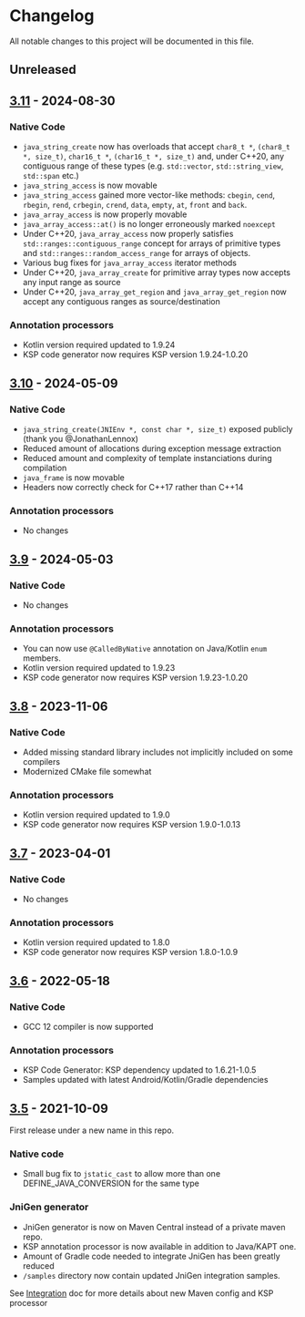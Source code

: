 # Changelog
All notable changes to this project will be documented in this file.

## Unreleased

## [3.11] - 2024-08-30

### Native Code
* `java_string_create` now has overloads that accept `char8_t *`, `(char8_t *, size_t)`, `char16_t *`, `(char16_t *, size_t)` and, under C++20, any contiguous range of these types (e.g. `std::vector`, `std::string_view`, `std::span` etc.)
* `java_string_access` is now movable
* `java_string_access` gained more vector-like methods: `cbegin`, `cend`, `rbegin`, `rend`, `crbegin`, `crend`, `data`, `empty`, `at`, `front` and `back`.   
* `java_array_access` is now properly movable
* `java_array_access::at()` is no longer erroneously marked `noexcept`
* Under C++20, `java_array_access` now properly satisfies `std::ranges::contiguous_range` concept for arrays of primitive types and `std::ranges::random_access_range` for arrays of objects.
* Various bug fixes for `java_array_access` iterator methods
* Under C++20, `java_array_create` for primitive array types now accepts any input range as source
* Under C++20, `java_array_get_region` and `java_array_get_region` now accept any contiguous ranges as source/destination

### Annotation processors
* Kotlin version required updated to 1.9.24
* KSP code generator now requires KSP version 1.9.24-1.0.20

## [3.10] - 2024-05-09

### Native Code
* `java_string_create(JNIEnv *, const char *, size_t)` exposed publicly (thank you @JonathanLennox)
* Reduced amount of allocations during exception message extraction
* Reduced amount and complexity of template instanciations during compilation
* `java_frame` is now movable
* Headers now correctly check for C++17 rather than C++14

### Annotation processors
* No changes

## [3.9] - 2024-05-03

### Native Code
* No changes
### Annotation processors
* You can now use `@CalledByNative` annotation on Java/Kotlin `enum` members. 
* Kotlin version required updated to 1.9.23
* KSP code generator now requires KSP version 1.9.23-1.0.20

## [3.8] - 2023-11-06

### Native Code
* Added missing standard library includes not implicitly included on some compilers
* Modernized CMake file somewhat
### Annotation processors
* Kotlin version required updated to 1.9.0
* KSP code generator now requires KSP version 1.9.0-1.0.13


## [3.7] - 2023-04-01

### Native Code
* No changes
### Annotation processors
* Kotlin version required updated to 1.8.0
* KSP code generator now requires KSP version 1.8.0-1.0.9

## [3.6] - 2022-05-18

### Native Code
* GCC 12 compiler is now supported

### Annotation processors
* KSP Code Generator: KSP dependency updated to 1.6.21-1.0.5  
* Samples updated with latest Android/Kotlin/Gradle dependencies


## [3.5] - 2021-10-09

First release under a new name in this repo.

### Native code

* Small bug fix to `jstatic_cast` to allow more than one DEFINE_JAVA_CONVERSION for the same type

### JniGen generator

* JniGen generator is now on Maven Central instead of a private maven repo. 
* KSP annotation processor is now available in addition to Java/KAPT one.
* Amount of Gradle code needed to integrate JniGen has been greatly reduced 
* `/samples` directory now contain updated JniGen integration samples. 

See [Integration](https://github.com/gershnik/SimpleJNI/wiki/Integrating-JniGen) doc for more details about new Maven config and KSP processor

[3.5]: https://github.com/gershnik/SimpleJNI/releases/3.5
[3.6]: https://github.com/gershnik/SimpleJNI/releases/3.6
[3.7]: https://github.com/gershnik/SimpleJNI/releases/3.7
[3.8]: https://github.com/gershnik/SimpleJNI/releases/3.8
[3.9]: https://github.com/gershnik/SimpleJNI/releases/3.9
[3.10]: https://github.com/gershnik/SimpleJNI/releases/3.10
[3.11]: https://github.com/gershnik/SimpleJNI/releases/3.11
